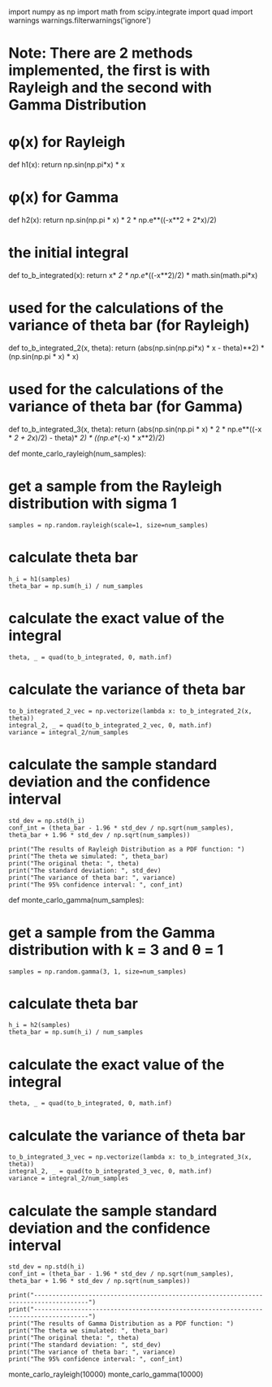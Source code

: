 import numpy as np
import math
from scipy.integrate import quad
import warnings
warnings.filterwarnings('ignore')


# Note: There are 2 methods implemented, the first is with Rayleigh and the second with Gamma Distribution

# φ(x) for Rayleigh
def h1(x):
    return np.sin(np.pi*x) * x


# φ(x) for Gamma
def h2(x):
    return np.sin(np.pi * x) * 2 * np.e**((-x**2 + 2*x)/2)


# the initial integral
def to_b_integrated(x):
    return x* *2 * np.e**((-x**2)/2) * math.sin(math.pi*x)


# used for the calculations of the variance of theta bar (for Rayleigh)
def to_b_integrated_2(x, theta):
    return (abs(np.sin(np.pi*x) * x - theta)**2) * (np.sin(np.pi * x) * x)


# used for the calculations of the variance of theta bar (for Gamma)
def to_b_integrated_3(x, theta):
    return (abs(np.sin(np.pi * x) * 2 * np.e**((-x * *2 + 2*x)/2) - theta)* *2) * ((np.e**(-x) * x**2)/2)


def monte_carlo_rayleigh(num_samples):

# get a sample from the Rayleigh distribution with sigma 1
    samples = np.random.rayleigh(scale=1, size=num_samples)

# calculate theta bar
    h_i = h1(samples)
    theta_bar = np.sum(h_i) / num_samples

# calculate the exact value of the integral
    theta, _ = quad(to_b_integrated, 0, math.inf)

# calculate the variance of theta bar
    to_b_integrated_2_vec = np.vectorize(lambda x: to_b_integrated_2(x, theta))
    integral_2, _ = quad(to_b_integrated_2_vec, 0, math.inf)
    variance = integral_2/num_samples

# calculate the sample standard deviation and the confidence interval
    std_dev = np.std(h_i)
    conf_int = (theta_bar - 1.96 * std_dev / np.sqrt(num_samples), theta_bar + 1.96 * std_dev / np.sqrt(num_samples))

    print("The results of Rayleigh Distribution as a PDF function: ")
    print("The theta we simulated: ", theta_bar)
    print("The original theta: ", theta)
    print("The standard deviation: ", std_dev)
    print("The variance of theta bar: ", variance)
    print("The 95% confidence interval: ", conf_int)


def monte_carlo_gamma(num_samples):

# get a sample from the Gamma distribution with k = 3 and θ = 1
    samples = np.random.gamma(3, 1, size=num_samples)

# calculate theta bar
    h_i = h2(samples)
    theta_bar = np.sum(h_i) / num_samples

# calculate the exact value of the integral
    theta, _ = quad(to_b_integrated, 0, math.inf)

# calculate the variance of theta bar
    to_b_integrated_3_vec = np.vectorize(lambda x: to_b_integrated_3(x, theta))
    integral_2, _ = quad(to_b_integrated_3_vec, 0, math.inf)
    variance = integral_2/num_samples

# calculate the sample standard deviation and the confidence interval
    std_dev = np.std(h_i)
    conf_int = (theta_bar - 1.96 * std_dev / np.sqrt(num_samples), theta_bar + 1.96 * std_dev / np.sqrt(num_samples))

    print("-------------------------------------------------------------------------------------")
    print("-------------------------------------------------------------------------------------")
    print("The results of Gamma Distribution as a PDF function: ")
    print("The theta we simulated: ", theta_bar)
    print("The original theta: ", theta)
    print("The standard deviation: ", std_dev)
    print("The variance of theta bar: ", variance)
    print("The 95% confidence interval: ", conf_int)


monte_carlo_rayleigh(10000)
monte_carlo_gamma(10000)

